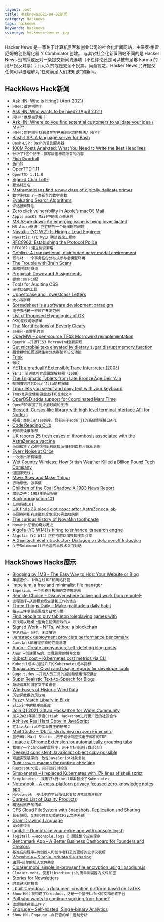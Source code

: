 ```yaml
---
layout: post
title: Hacknews2021-04-02新闻
category: Hacknews
tags: hacknews
keywords: hacknews
coverage: hacknews-banner.jpg
---
```


Hacker News 是一家关于计算机黑客和创业公司的社会化新闻网站，由保罗·格雷厄姆的创业孵化器 Y Combinator 创建。
与其它社会化新闻网站不同的是 Hacker News 没有踩或反对一条提交新闻的选项（不过评论还是可以被有足够 Karma 的用户投反对票）；只可以赞或是完全不投票。简而言之，Hacker News 允许提交任何可以被理解为“任何满足人们求知欲”的新闻。

## HackNews Hack新闻


- [Ask HN: Who is hiring? (April 2021)](item?id=26661443)
- `问HN：谁在招聘？ `
- [Ask HN: Who wants to be hired? (April 2021)](item?id=26661279)
- `问HN：谁想被录用？ `
- [Ask HN: Where do you find potential customers to validate your idea / MVP?](item?id=26644616)
- `问HN：您在哪里找到潜在客户来验证您的想法/ MVP？`
- [Bash-LSP: A language server for Bash](https://github.com/bash-lsp/bash-language-server)
- `Bash-LSP：Bash的语言服务器`
- [100M Posts Analyzed: What You Need to Write the Best Headlines](https://buzzsumo.com/resources/hundred-million-best-headlines-study/)
- `分析了1亿个帖子：撰写最佳标题所需的内容`
- [Fish Doorbell](https://dutchreview.com/news/fish-doorbell-utrecht/)
- `鱼门铃`
- [OpenTTD 1.11](https://www.openttd.org/news/2021/04/01/openttd-1-11-0.html)
- `OpenTTD 1.11.0`
- [Signed Char Lotte](https://nickdrozd.github.io/2021/03/30/signed-char-lotte.html)
- `夏洛特签名`
- [Mathematicians find a new class of digitally delicate primes](https://www.quantamagazine.org/mathematicians-find-a-new-class-of-digitally-delicate-primes-20210330/)
- `数学家找到了一类新型的数字素数`
- [Evaluating Search Algorithms](https://shopify.engineering/evaluating-search-algorithms)
- `评估搜索算法`
- [Zero click vulnerability in Apple’s macOS Mail](https://mikko-kenttala.medium.com/zero-click-vulnerability-in-apples-macos-mail-59e0c14b106c)
- `Apple macOS Mail中的零点击漏洞`
- [MS Azure down: An emerging issue is being investigated](https://status2.azure.com/)
- `MS Azure崩溃：正在研究一个新出现的问题`
- [Navattic (YC W21) Is Hiring a Lead Engineer](https://www.navattic.com/join-us)
- `Navattic（YC W21）聘请首席工程师`
- [RFC8962: Establishing the Protocol Police](https://www.rfc-editor.org/rfc/rfc8962.txt)
- `RFC8962：建立协议策略`
- [Goblins: A transactional, distributed actor model environment](https://docs.racket-lang.org/goblins/)
- `哥布林：一个事务性的分布式参与者模型环境`
- [The Trouble with Brain Scans](https://nautil.us/issue/98/mind/the-trouble-with-brain-scans)
- `脑部扫描的麻烦`
- [Proposal: Downward Assignments](https://bugs.ruby-lang.org/issues/17768)
- `提案：向下分配`
- [Tools for Auditing CSS](https://css-tricks.com/tools-for-auditing-css/)
- `审核CSS的工具`
- [Uppestcase and Lowestcase Letters](http://tom7.org/lowercase/)
- `大小写字母`
- [Spreadsheet is a software development paradigm](https://medium.com/@vlapiner/spreadsheet-is-a-software-development-paradigm-70c871ff5f49)
- `电子表格是一种软件开发范例`
- [List of Proposed Etymologies of OK](https://en.wikipedia.org/wiki/List_of_proposed_etymologies_of_OK)
- `OK的拟议词源清单`
- [The Mortifications of Beverly Cleary](https://www.theatlantic.com/culture/archive/2021/03/what-beverly-cleary-taught-us-about-feeling-mortified/618450/)
- `贝弗利·克雷里的事`
- [OpenMW – open-source TES3 Morrowind reimplementation](https://openmw.org/en/)
- `OpenMW –开源TES3 Morrowind重新实现`
- [Gut microbial taxa elevated by dietary sugar disrupt memory function](https://www.nature.com/articles/s41398-021-01309-7)
- `膳食糖增加肠道微生物分类群破坏记忆功能`
- [Frink](https://futureboy.us/frinkdocs/)
- `皱纹`
- [YETI: a graduallY Extensible Trace Interpreter (2008)](http://www.cs.toronto.edu/~matz/dissertation/matzDissertation-latex2html/)
- `YETI：渐进式可扩展跟踪解释器（2008）`
- [The Enigmatic Tablets from Late Bronze Age Deir ‘Alla](https://www.asor.org/anetoday/2021/01/enigmatic-tablets)
- `晚期青铜时代Deir’Alla的神秘碑`
- [Tmux lets you select and copy text with your keyboard](https://ianthehenry.com/posts/tmux-psa/)
- `Tmux允许您使用键盘选择和复制文本`
- [OpenBSD adds support for Coordinated Mars Time](https://marc.info/?l=openbsd-cvs&m=161730046519995&w=2)
- `OpenBSD添加了对火星时间的支持`
- [Blessed: Curses-like library with high level terminal interface API for Node.js](https://github.com/chjj/blessed)
- `祝福：类似Curses的库，具有用于Node.js的高级终端接口API`
- [Code Reading Club](https://www.felienne.com/archives/6472)
- `代码阅读俱乐部`
- [UK reports 25 fresh cases of thrombosis associated with the AstraZeneca vaccine](https://eminetra.co.uk/the-uk-reports-25-fresh-cases-of-thrombosis-associated-with-the-astrazeneca-vaccine/388645/)
- `英国报告了25例与阿斯利康疫苗相关的血栓形成新病例`
- [Every Noise at Once](https://everynoise.com/)
- `一次发出所有噪音`
- [Wet Country Wireless; How British Weather Killed a Billion Pound Tech Company](https://hackaday.com/2021/03/29/wet-country-wireless-how-the-british-weather-killed-a-billion-pound-tech-company/)
- `湿国家无线；`
- [Move Slow and Make Things](https://multithreaded.stitchfix.com/blog/2021/04/01/move-slow-make-things/)
- `行动缓慢，做事情`
- [Children of the Coal Shadow: A 1903 News Report](https://wynninghistory.com/2021/03/27/children-of-the-coal-shadow/)
- `煤影之子：1903年新闻报道`
- [Backpropagation 101](https://thinc.ai/docs/backprop101)
- `反向传播101`
- [UK finds 30 blood clot cases after AstraZeneca jab](https://www.dw.com/en/coronavirus-digest-uk-finds-30-blood-clot-cases-after-astrazeneca-jab/a-57083963)
- `英国在阿斯利康戳刺后发现30例血块病例`
- [The curious history of NovaMin toothpaste](https://medium.com/@ravenstine/the-curious-history-of-novamin-toothpaste-620c6bef8881)
- `NovaMin牙膏的奇妙历史`
- [Algolia (YC W14) is hiring to enhance its search engine](https://www.algolia.com/careers/senior-software-engineer-distributed-systems-paris/)
- `Algolia（YC W14）正在招聘以增强其搜索引擎`
- [A Semitechnical Introductory Dialogue on Solomonoff Induction](https://www.lesswrong.com/posts/EL4HNa92Z95FKL9R2/a-semitechnical-introductory-dialogue-on-solomonoff-1)
- `关于Solomonoff归纳法的半技术入门对话`


## HackShows Hacks展示

- [ Blogging by 1MB – The Easy Way to Host Your Website or Blog](https://1mb.co)
- `年度定价– 1MB在线IDE和网站托管`
- [ Imperium, a free and minimalist file manager](https://www.dreamcrafter.dev/)
- `Imperium，一个免费且极简的文件管理器`
- [ Remote Choice – Discover where to live and work from remotely](https://remotechoice.co/)
- `远程选择–从远程发现生活和工作的地方`
- [ Three Things Daily – Make gratitude a daily habit](https://threethingsdaily.xyz)
- `每天三件事使感恩成为日常习惯`
- [ Find people to play tabletop roleplaying games with](https://roleplayful.com/)
- `寻找可以玩桌上型角色扮演游戏的人`
- [ Signed Work – NFTs, without a blockchain](https://signed.work/)
- `签名作品– NFT，无区块链`
- [ Jamstack deployment providers performance benchmark](https://jamstackdeploy.com)
- `Jamstack部署提供商的性能基准`
- [ Anon – Create anonymous, self-deleting blog posts](https://anon.sharehub.live)
- `Anon –创建匿名的，自我删除的博客文章`
- [ Kubectl cost – Kubernetes cost metrics via CLI](https://github.com/kubecost/kubectl-cost)
- `Kubectl成本–通过CLI的Kubernetes成本指标`
- [ Bugout.dev – Crash and usage reports for developer tools](item?id=26652065)
- `Bugout.dev –开发人员工具的崩溃和使用情况报告`
- [ Super Realistic Text-to-Speech for Blogs](https://app.silatus.com/try)
- `超级逼真的博客文字转语音`
- [ Windroses of Historic Wind Data](https://www.prevailing-winds.de/)
- `历史风数据的风玫瑰`
- [ Fuzzy Match Library in Elixir](https://github.com/primait/ex_fuzzywuzzy)
- `Elixir中的模糊匹配库`
- [ Join Q1 2021 GitLab Hackathon for Wider Community](https://gitlab.com/gitlab-com/marketing/community-relations/contributor-program/hackathon/-/issues/50)
- `加入2021年第1季度GitLab Hackathon进行更广泛的社区合作`
- [ Achieve Real Hard Copy in JavaScript](https://github.com/yuwu9145/nest-object-deep-copy)
- `在JavaScript中实现真正的硬拷贝`
- [ Mail Studio – IDE for designing responsive emails](https://mailstudio.app/)
- `显示HN：Mail Studio –用于设计响应式电子邮件的IDE`
- [ I made a Chrome Extension for automatically grouping tabs](https://chrome.google.com/webstore/detail/acid-tabs/hgceopemmcmigbmhphbcgkeffommpjfc)
- `我做了一个Chrome扩展程序，用于对标签进行自动分组`
- [ Deepest consistent JavaScript object copy possible](https://github.com/i5ik/weird-json.git)
- `可能实现最深的一致性JavaScript对象复制`
- [ Rust `assure` macros for runtime checking](https://crates.io/crates/assure)
- `Rust`assure`宏，用于运行时检查`
- [ Simplenetes – I replaced Kubernetes with 17k lines of shell script](https://github.com/simplenetes-io/simplenetes)
- `Simplenetes –我用17k行shell脚本替换了Kubernetes`
- [ Notesnook – A cross-platform privacy focused zero-knowledge notes app](https://notesnook.com/)
- `Notesnook –专注于跨平台隐私的零知识笔记应用程序`
- [ Curated List of Quality Products](http://www.buyitforquality.com)
- `精选优质产品清单`
- [ CFS Cloud FileSystem with Snapshots, Replication and Sharing](https://cfs.stokeo.com/cfs/)
- `具有快照，复制和共享功能的CFS云文件系统`
- [ Gram Drawing Language](https://gramlanguage.com/)
- `克绘图语言`
- [ logitall – Dumbtrace your entire app with console.logs()](https://github.com/elonvolo/logitall)
- `logitall –用console.logs（）跟踪整个应用程序`
- [ Benchmark App – A Better Business Dashboard for Founders and Creators](https://benchmark.app)
- `基准应用程序–为创始人和创作者打造的更好的业务仪表板`
- [ Wormhole – Simple, private file sharing](https://wormhole.app/?ref=hn)
- `虫洞–简单的私人文件共享`
- [ Cloaker.mobi, simple in-browser file encryption using libsodium.js](https://cloaker.mobi/)
- `Cloaker.mobi，使用libsodium.js的简单浏览器内文件加密`
- [ Stories for Newsletters](https://mailbrew.com/blog/stories-for-newsletters/)
- `时事通讯的故事`
- [ I built Creodocs, a document creation platform based on LaTeX](https://www.creodocs.com)
- `Show HN：我构建了Creodocs，这是一个基于LaTeX的文档创建平台`
- [ Poll who wants to continue working from home?](https://letsworkfromhome.herokuapp.com/)
- `谁想继续在家工作？`
- [ Engauge – Self-hosted, Single-binary Analytics](https://github.com/EngaugeAI/engauge)
- `Show HN：Engauge –自托管的单二进制分析`

